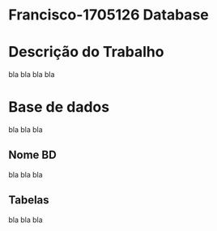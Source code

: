 # Francisco-1705126 Database
# Descrição do Trabalho

bla bla bla bla

# Base de dados
bla bla bla
## Nome BD
bla bla bla
## Tabelas
bla bla bla

